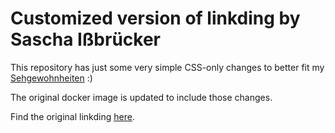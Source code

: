 # Customized version of linkding by Sascha Ißbrücker

This repository has just some very simple CSS-only changes to better fit my [Sehgewohnheiten](https://www.deepl.com/translator#de/en/Sehgewohnheiten) :)

The original docker image is updated to include those changes.

Find the original linkding [here](https://github.com/sissbruecker/linkding).

